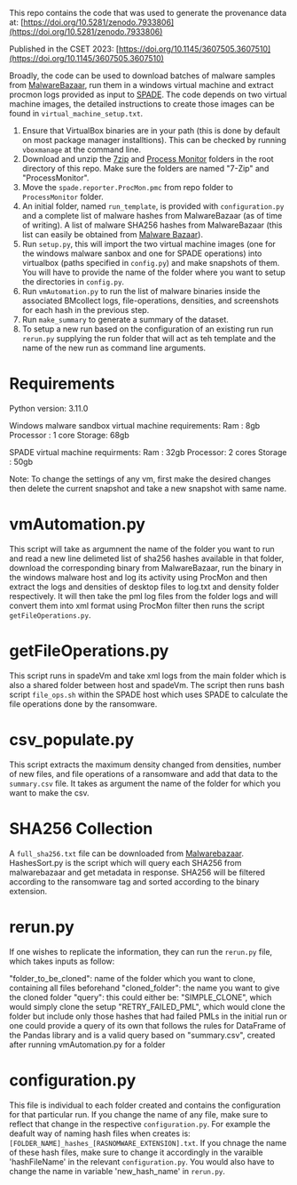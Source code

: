 This repo contains the code that was used to generate the provenance data at:
[https://doi.org/10.5281/zenodo.7933806](https://doi.org/10.5281/zenodo.7933806)

Published in the CSET 2023: [https://doi.org/10.1145/3607505.3607510](https://doi.org/10.1145/3607505.3607510)

Broadly, the code can be used to download batches of malware samples from [MalwareBazaar](https://bazaar.abuse.ch/), run them in a windows virtual machine and extract procmon logs provided as  input to [SPADE](https://github.com/ashish-gehani/SPADE).  The code depends on two virtual machine images, the detailed instructions to create those images can be found in `virtual_machine_setup.txt`.

1. Ensure that VirtualBox binaries are in your path (this is done by default on most package manager installtions). This can be checked by running `vboxmanage` at the command line.
2. Download and unzip the [7zip](https://www.7-zip.org/) and [Process Monitor](https://learn.microsoft.com/en-us/sysinternals/downloads/procmon) folders in the root directory of this repo. Make sure the folders are named "7-Zip" and "ProcessMonitor".
3. Move the `spade.reporter.ProcMon.pmc` from repo folder to `ProcessMonitor` folder.
4. An initial folder, named `run_template`, is provided with `configuration.py` and a complete list of malware hashes from MalwareBazaar (as of time of writing). A list of malware SHA256 hashes from MalwareBazaar (this list can easily be obtained from [Malware Bazaar](https://bazaar.abuse.ch/export/#csv)).
4. Run `setup.py`, this will import the two virtual machine images (one for the windows malware sanbox and one for SPADE operations) into virtualbox (paths specified in `config.py`) and make snapshots of them. You will have to provide the name of the folder where you want to setup the directories in `config.py`.
5. Run `vmAutomation.py` to run the list of malware binaries inside the associated BMcollect logs, file-operations, densities, and screenshots for each hash in the previous step.
6. Run `make_summary` to generate a summary of the dataset.
7. To setup a new run based on the configuration of an existing run run `rerun.py` supplying the run folder that will act as teh template and the name of the new run as command line arguments.


# Requirements
Python version: 3.11.0

Windows malware sandbox virtual machine requirements:
Ram : 8gb
Processor : 1 core
Storage: 68gb

SPADE virtual machine requirments:
Ram : 32gb
Processor: 2 cores
Storage : 50gb

Note: To change the settings of any vm, first make the desired changes then delete the current snapshot and take a new snapshot with same name.

# vmAutomation.py
This script will take as argumnent the name of the folder you want to run and read a new line delimeted list of sha256 hashes available in that folder, download the corresponding binary from MalwareBazaar, run the binary in the windows malware host and log its activity using ProcMon and then extract the logs and densities of desktop files to log.txt and density folder respectively. It will then take the pml log files from the folder logs and will convert them into xml format using ProcMon filter then runs the script `getFileOperations.py`.

# getFileOperations.py
This script runs in spadeVm and take xml logs from the main folder which is also a shared folder between 
host and spadeVm. The script then runs bash script `file_ops.sh` within the SPADE host which uses SPADE to
calculate the file operations done by the ransomware.

# csv_populate.py
This script extracts the maximum density changed from densities, number of new files, and file operations
of a ransomware and add that data to the `summary.csv` file. It takes as argument the name of the folder for which you want to make the csv.

# SHA256 Collection
A `full_sha256.txt` file can be downloaded from [Malwarebazaar](https://bazaar.abuse.ch/export/). 
HashesSort.py is the script which will query each SHA256 from malwarebazaar and get metadata in response.
SHA256 will be filtered according to the ransomware tag and sorted according to the binary extension.

# rerun.py
If one wishes to replicate the information, they can run the `rerun.py` file, which takes inputs as follow:

"folder_to_be_cloned": name of the folder which you want to clone, containing all files beforehand
"cloned_folder": the name you want to give the cloned folder
"query": this could either be:
 "SIMPLE_CLONE", which would simply clone the setup
 "RETRY_FAILED_PML", which would clone the folder but include only those hashes that had failed PMLs in the initial run
 or one could provide a query of its own that follows the rules for DataFrame of the Pandas library and is a valid query based on "summary.csv", created after running vmAutomation.py for a folder

# configuration.py
This file is individual to each folder created and contains the configuration for that particular run. If you change the name of any file, make sure to reflect that change in the respective `configuration.py`. For example the deafult way of naming hash files when creates is: `[FOLDER_NAME]_hashes_[RASNOMWARE_EXTENSION].txt`. If you chnage the name of these hash files, make sure to change it accordingly in the varaible 'hashFileName' in the relevant `configuration.py`. You would also have to change the name in variable 'new_hash_name' in `rerun.py`.

